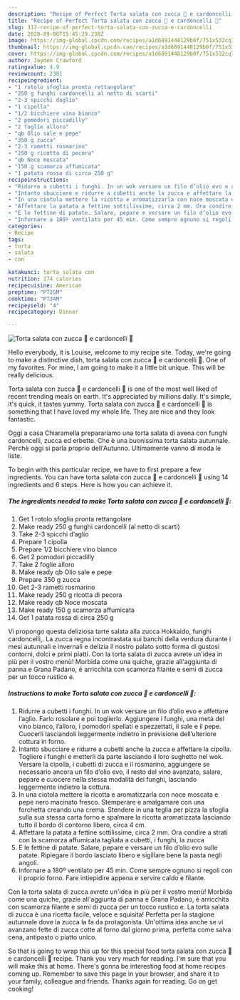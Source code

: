```yaml
---
description: "Recipe of Perfect Torta salata con zucca 🎃 e cardoncelli 🍄"
title: "Recipe of Perfect Torta salata con zucca 🎃 e cardoncelli 🍄"
slug: 317-recipe-of-perfect-torta-salata-con-zucca-e-cardoncelli
date: 2020-09-06T15:45:29.238Z
image: https://img-global.cpcdn.com/recipes/a1d6891448129b0f/751x532cq70/torta-salata-con-zucca-🎃-e-cardoncelli-🍄-recipe-main-photo.jpg
thumbnail: https://img-global.cpcdn.com/recipes/a1d6891448129b0f/751x532cq70/torta-salata-con-zucca-🎃-e-cardoncelli-🍄-recipe-main-photo.jpg
cover: https://img-global.cpcdn.com/recipes/a1d6891448129b0f/751x532cq70/torta-salata-con-zucca-🎃-e-cardoncelli-🍄-recipe-main-photo.jpg
author: Jayden Crawford
ratingvalue: 4.9
reviewcount: 2381
recipeingredient:
- "1 rotolo sfoglia pronta rettangolare"
- "250 g funghi cardoncelli al netto di scarti"
- "2-3 spicchi daglio"
- "1 cipolla"
- "1/2 bicchiere vino bianco"
- "2 pomodori piccadilly"
- "2 foglie alloro"
- "qb Olio sale e pepe"
- "350 g zucca"
- "2-3 rametti rosmarino"
- "250 g ricotta di pecora"
- "qb Noce moscata"
- "150 g scamorza affumicata"
- "1 patata rossa di circa 250 g"
recipeinstructions:
- "Ridurre a cubetti i funghi. In un wok versare un filo d’olio evo e affettare l’aglio. Farlo rosolare e poi toglierlo. Aggiungere i funghi, una metà del vino bianco, l’alloro, i pomodori spellati e spezzettati, il sale e il pepe. Cuocerli lasciandoli leggermente indietro in previsione dell’ulteriore cottura in forno."
- "Intanto sbucciare e ridurre a cubetti anche la zucca e affettare la cipolla. Togliere i funghi e metterli da parte lasciando il loro sughetto nel wok. Versare la cipolla, i cubetti di zucca e il rosmarino, aggiungere se necessario ancora un filo d’olio evo, il resto del vino avanzato, salare, pepare e cuocere nella stessa modalità dei funghi, lasciando leggermente indietro la cottura."
- "In una ciotola mettere la ricotta e aromatizzarla con noce moscata e pepe nero macinato fresco. Stemperare e amalgamare con una forchetta creando una crema. Stendere in una teglia per pizza la sfoglia sulla sua stessa carta forno e spalmare la ricotta aromatizzata lasciando tutto il bordo di contorno libero, circa 4 cm."
- "Affettare la patata a fettine sottilissime, circa 2 mm. Ora condire a strati con la scamorza affumicata tagliata a cubetti, i funghi, la zucca"
- "E le fettine di patate. Salare, pepare e versare un filo d’olio evo sulle patate. Ripiegare il bordo lasciato libero e sigillare bene la pasta negli angoli."
- "Infornare a 180º ventilato per 45 min. Come sempre ognuno si regoli con il proprio forno. Fare intiepidire appena e servire caldo e filante."
categories:
- Recipe
tags:
- torta
- salata
- con

katakunci: torta salata con 
nutrition: 174 calories
recipecuisine: American
preptime: "PT25M"
cooktime: "PT34M"
recipeyield: "4"
recipecategory: Dinner

---
```



![Torta salata con zucca 🎃 e cardoncelli 🍄](https://img-global.cpcdn.com/recipes/a1d6891448129b0f/751x532cq70/torta-salata-con-zucca-🎃-e-cardoncelli-🍄-recipe-main-photo.jpg)

Hello everybody, it is Louise, welcome to my recipe site. Today, we're going to make a distinctive dish, torta salata con zucca 🎃 e cardoncelli 🍄. One of my favorites. For mine, I am going to make it a little bit unique. This will be really delicious.

Torta salata con zucca 🎃 e cardoncelli 🍄 is one of the most well liked of recent trending meals on earth. It's appreciated by millions daily. It's simple, it's quick, it tastes yummy. Torta salata con zucca 🎃 e cardoncelli 🍄 is something that I have loved my whole life. They are nice and they look fantastic.

Oggi a casa Chiaramella preparariamo una torta salata di avena con funghi cardoncelli, zucca ed erbette. Che è una buonissima torta salata autunnale. Perchè oggi si parla proprio dell&#39;Autunno. Ultimamente vanno di moda le liste.


To begin with this particular recipe, we have to first prepare a few ingredients. You can have torta salata con zucca 🎃 e cardoncelli 🍄 using 14 ingredients and 6 steps. Here is how you can achieve it.

<!--inarticleads1-->

##### The ingredients needed to make Torta salata con zucca 🎃 e cardoncelli 🍄:

1. Get 1 rotolo sfoglia pronta rettangolare
1. Make ready 250 g funghi cardoncelli (al netto di scarti)
1. Take 2-3 spicchi d’aglio
1. Prepare 1 cipolla
1. Prepare 1/2 bicchiere vino bianco
1. Get 2 pomodori piccadilly
1. Take 2 foglie alloro
1. Make ready qb Olio sale e pepe
1. Prepare 350 g zucca
1. Get 2-3 rametti rosmarino
1. Make ready 250 g ricotta di pecora
1. Make ready qb Noce moscata
1. Make ready 150 g scamorza affumicata
1. Get 1 patata rossa di circa 250 g


Vi propongo questa deliziosa tarte salata alla zucca Hokkaido, funghi cardoncelli,. La zucca regna incontrastata sui banchi della verdura durante i mesi autunnali e invernali e delizia il nostro palato sotto forma di gustosi contorni, dolci e primi piatti. Con la torta salata di zucca avrete un&#39;idea in più per il vostro menù! Morbida come una quiche, grazie all&#39;aggiunta di panna e Grana Padano, è arricchita con scamorza filante e semi di zucca per un tocco rustico e. 

<!--inarticleads2-->

##### Instructions to make Torta salata con zucca 🎃 e cardoncelli 🍄:

1. Ridurre a cubetti i funghi. In un wok versare un filo d’olio evo e affettare l’aglio. Farlo rosolare e poi toglierlo. Aggiungere i funghi, una metà del vino bianco, l’alloro, i pomodori spellati e spezzettati, il sale e il pepe. Cuocerli lasciandoli leggermente indietro in previsione dell’ulteriore cottura in forno.
1. Intanto sbucciare e ridurre a cubetti anche la zucca e affettare la cipolla. Togliere i funghi e metterli da parte lasciando il loro sughetto nel wok. Versare la cipolla, i cubetti di zucca e il rosmarino, aggiungere se necessario ancora un filo d’olio evo, il resto del vino avanzato, salare, pepare e cuocere nella stessa modalità dei funghi, lasciando leggermente indietro la cottura.
1. In una ciotola mettere la ricotta e aromatizzarla con noce moscata e pepe nero macinato fresco. Stemperare e amalgamare con una forchetta creando una crema. Stendere in una teglia per pizza la sfoglia sulla sua stessa carta forno e spalmare la ricotta aromatizzata lasciando tutto il bordo di contorno libero, circa 4 cm.
1. Affettare la patata a fettine sottilissime, circa 2 mm. Ora condire a strati con la scamorza affumicata tagliata a cubetti, i funghi, la zucca
1. E le fettine di patate. Salare, pepare e versare un filo d’olio evo sulle patate. Ripiegare il bordo lasciato libero e sigillare bene la pasta negli angoli.
1. Infornare a 180º ventilato per 45 min. Come sempre ognuno si regoli con il proprio forno. Fare intiepidire appena e servire caldo e filante.


Con la torta salata di zucca avrete un&#39;idea in più per il vostro menù! Morbida come una quiche, grazie all&#39;aggiunta di panna e Grana Padano, è arricchita con scamorza filante e semi di zucca per un tocco rustico e. La torta salata di zucca è una ricetta facile, veloce e squisita! Perfetta per la stagione autunnale dove la zucca la fa da protagonista. Un&#39;ottima idea anche se vi avanzano fette di zucca cotte al forno dal giorno prima, perfetta come salva cena, antipasto o piatto unico. 

So that is going to wrap this up for this special food torta salata con zucca 🎃 e cardoncelli 🍄 recipe. Thank you very much for reading. I'm sure that you will make this at home. There's gonna be interesting food at home recipes coming up. Remember to save this page in your browser, and share it to your family, colleague and friends. Thanks again for reading. Go on get cooking!
